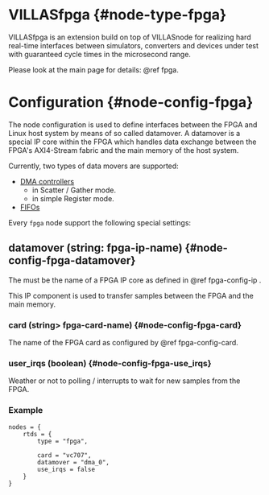 # VILLASfpga {#node-type-fpga}

VILLASfpga is an extension build on top of VILLASnode for realizing hard real-time interfaces between simulators, converters and devices under test with guaranteed cycle times in the microsecond range.

Please look at the main page for details: @ref fpga.

# Configuration {#node-config-fpga}

The node configuration is used to define interfaces between the FPGA and Linux host system by means of so called datamover.
A datamover is a special IP core within the FPGA which handles data exchange between the FPGA's AXI4-Stream fabric and the main memory of the host system.

Currently, two types of data movers are supported:

 - [DMA controllers](https://www.xilinx.com/products/intellectual-property/axi_dma.html)
   - in Scatter / Gather mode.
   - in simple Register mode.
 - [FIFOs](https://www.xilinx.com/products/intellectual-property/axi_fifo.html)

Every `fpga` node support the following special settings:

## datamover (string: fpga-ip-name) {#node-config-fpga-datamover}

The must be the name of a FPGA IP core as defined in @ref fpga-config-ip .

This IP component is used to transfer samples between the FPGA and the main memory.

### card (string> fpga-card-name) {#node-config-fpga-card}

The name of the FPGA card as configured by @ref fpga-config-card.

### user_irqs (boolean) {#node-config-fpga-use_irqs}

Weather or not to polling / interrupts to wait for new samples from the FPGA.

### Example

```
nodes = {
	rtds = {
		type = "fpga",

		card = "vc707",
		datamover = "dma_0",
		use_irqs = false
	}
}
```

